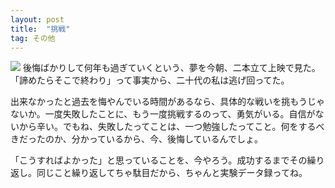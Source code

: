 ```yaml
---
layout: post
title:  "挑戦"
tag: その他
---
```


![](http://farm3.staticflickr.com/2728/4489497115_c4677a558e.jpg)
後悔ばかりして何年も過ぎていくという、夢を今朝、二本立て上映で見た。「諦めたらそこで終わり」って事実から、二十代の私は逃げ回ってた。


出来なかったと過去を悔やんでいる時間があるなら、具体的な戦いを挑もうじゃないか。一度失敗したことに、もう一度挑戦するのって、勇気がいる。自信がないから辛い。でもね、失敗したってことは、一つ勉強したってこと。何をするべきだったのか、分かっているから、今、後悔しているんでしょ。


「こうすればよかった」と思っていることを、今やろう。成功するまでその繰り返し。同じこと繰り返してちゃ駄目だから、ちゃんと実験データ録ってね。

